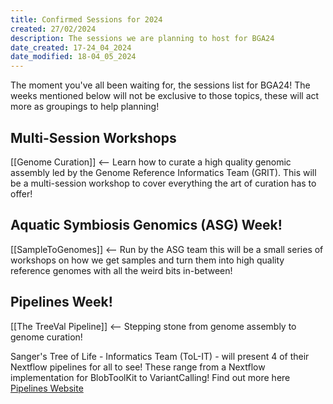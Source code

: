 ```yaml
---
title: Confirmed Sessions for 2024
created: 27/02/2024
description: The sessions we are planning to host for BGA24
date_created: 17-24_04_2024
date_modified: 18-04_05_2024
---
```


The moment you've all been waiting for, the sessions list for BGA24! The weeks mentioned below will not be exclusive to those topics, these will act more as groupings to help planning!


## Multi-Session Workshops

[[Genome Curation]] <-- Learn how to curate a high quality genomic assembly led by the Genome Reference Informatics Team (GRIT). This will be a multi-session workshop to cover everything the art of curation has to offer!

## Aquatic Symbiosis Genomics (ASG) Week!
[[SampleToGenomes]] <-- Run by the ASG team this will be a small series of workshops on how we get samples and turn them into high quality reference genomes with all the weird bits in-between!

## Pipelines Week!
[[The TreeVal Pipeline]] <-- Stepping stone from genome assembly to genome curation!

Sanger's Tree of Life - Informatics Team (ToL-IT) - will present 4 of their Nextflow pipelines for all to see! These range from a Nextflow implementation for BlobToolKit to VariantCalling! Find out more here [Pipelines Website](https://pipelines.tol.sanger.ac.uk/pipelines)

